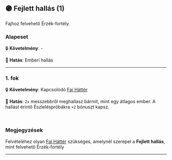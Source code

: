 ## 🟣 Fejlett hallás (1)

<!-- tag: erzekfortely -->

Fajhoz felvehető Érzék-fortély.

### Alapeset

🔒 **Követelmény**:  -

🌟 **Hatás**: Emberi hallás

---
### 1. fok

🔒 **Követelmény**: Kapcsolódó [Faj Háttér](../021_faj_hatterek.md)

🌟 **Hatás**: `2x` messzebbről meghallasz bármit, mint egy átlagos ember. A hallást érintő Észleléspróbákra `+2` bónuszt kapsz.


<br />

### Megjegyzések

Felvételéhez olyan [Faj Háttér](../021_faj_hatterek.md) szükséges, amelynél szerepel a **Fejlett hallás**, mint felvehető Érzék-fortély

---
